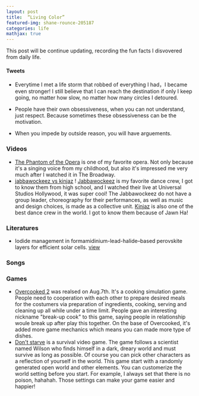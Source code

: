 ```yaml
---
layout: post
title:  “Living Color”
featured-img: shane-rounce-205187
categories: life
mathjax: true
---
```

This post will be continue updating, recording the fun facts I disvovered from daily life.

#### Tweets

- Everytime I met a life storm that robbed of everything I had，I became even stronger! I still believe that I can reach the destination if only I keep going, no matter how slow, no matter how many circles I detoured.

- People have their own obsessiveness, when you can not understand, just respect. Because sometimes these obsessiveness can be the motivation.

- When you impede by outside reason, you will have arguements.

### Videos
- [The Phantom of the Opera](https://www.youtube.com/watch?v=PDqSWYfOm7Y) is one of my favorite opera. Not only because it's a singing voice from my childhood, but also it's impressed me very much after I watched it in The Broadway.
- [jabbawockeez vs kinjaz](https://www.youtube.com/watch?v=8Q5eTY0o7qg) ! [Jabbawockeez](https://en.wikipedia.org/wiki/Jabbawockeez) is my favorite dance crew, I got to know them from high school, and I watched their live at Universal Studios Hollywood, it was super cool! The Jabbawockeez do not have a group leader, choreography for their performances, as well as music and design choices, is made as a collective unit.
[Kinjaz](http://kinjaz.wikia.com/wiki/Kinjaz_Wiki) is also one of the best dance crew in the world. I got to know them because of Jawn Ha!

### Literatures

- Iodide management in formamidinium-lead-halide–based perovskite layers for efficient solar cells. [view](http://science.sciencemag.org/content/356/6345/1376)

### Songs

### Games
- [Overcooked 2](https://store.steampowered.com/app/728880/Overcooked_2/) was realsed on Aug.7th. It's a cooking simulation game. People need to cooperation with each other to prepare desired meals for the costumers via preparation of ingredients, cooking, serving and cleaning up all while under a time limit. People gave an interesting nickname "break-up cook" to this game, saying people in relationship woule break up after play this together. On the base of Overcooked, it's added more game mechanics which means you can made more type of dishes.
- [Don't starve](https://en.wikipedia.org/wiki/Don%27t_Starve)
is a survival video game. The game follows a scientist named Wilson who finds himself in a dark, dreary world and must survive as long as possible. Of course you can pick other characters as a reflection of yourself in the world. This game start with a randomly generated open world and other elements. You can customerize the world setting before you start. For example, I always set that there is no poison, hahahah. Those settings can make your game easier and happier!
